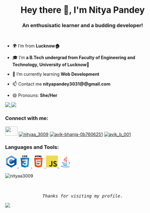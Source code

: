 <h1 align="center">Hey there 👋, I'm Nitya Pandey</h1>
<h3 align="center">An enthusisatic learner and a budding developer!</h3>

<br>





- 🌍 I’m from **Lucknow🏠**
- 🎓 I’m **a B.Tech undergrad from Faculty of Engineering and Technology, University of Lucknow🏫**
- 🌱 I’m currently learning **Web Development**

- 📫 Contact me **nityapandey3031@@gmail.com**
- 😄 Pronouns: **She/Her**




<a href="https://github.com/AVIKBHANJA" target="_blank" rel="noreferrer">
<img src="https://img.shields.io/github/followers/nityaa3009?logo=github&style=for-the-badge&color=0891b2&labelColor=171717" /></a><a href="https://twitter.com/nityaa_3009" target="_blank" rel="noreferrer">
<img src="https://img.shields.io/twitter/follow/nityaa_3009?logo=twitter&style=for-the-badge&color=0891b2&labelColor=171717"/></a>




<h3 align="left">Connect with me:</h3>

<p align="left">
<a href="https://www.github.com/nityaa3009" target="_blank" rel="noreferrer"><img src="https://raw.githubusercontent.com/danielcranney/readme-generator/main/public/icons/socials/github.svg" width="40" height="30" /></a>
<a href="https://twitter.com/nityaa_3009" target="blank"><img align="center" src="https://raw.githubusercontent.com/rahuldkjain/github-profile-readme-generator/master/src/images/icons/Social/twitter.svg" alt="nityaa_3009" height="30" width="40" /></a>
<a href="https://linkedin.com/in/nityaa_3009-0b7606251" target="blank"><img align="center" src="https://raw.githubusercontent.com/rahuldkjain/github-profile-readme-generator/master/src/images/icons/Social/linked-in-alt.svg" alt="avik-bhanja-0b7606251" height="30" width="40" /></a>
<a href="https://instagram.com/nityaa_3009" target="blank"><img align="center" src="https://raw.githubusercontent.com/rahuldkjain/github-profile-readme-generator/master/src/images/icons/Social/instagram.svg" alt="avik_b_001" height="30" width="40" /></a>
</p>


<h3 align="left">Languages and Tools:</h3>

<p align="left"> 

<a href="https://www.cprogramming.com/" target="_blank" rel="noreferrer"><img src="https://raw.githubusercontent.com/devicons/devicon/master/icons/c/c-original.svg" alt="c" width="40" height="40"/> </a> 
<a href="https://www.w3schools.com/css/" target="_blank" rel="noreferrer"><img src="https://raw.githubusercontent.com/devicons/devicon/master/icons/css3/css3-original-wordmark.svg" alt="css3" width="40" height="40"/> </a> 
<a href="https://www.w3.org/html/" target="_blank" rel="noreferrer"><img src="https://raw.githubusercontent.com/devicons/devicon/master/icons/html5/html5-original-wordmark.svg" alt="html5" width="40" height="40"/> </a> 
<a href="https://developer.mozilla.org/en-US/docs/Web/JavaScript" target="_blank" rel="noreferrer"><img src="https://raw.githubusercontent.com/devicons/devicon/master/icons/javascript/javascript-original.svg" alt="javascript" width="40" height="40"/> </a> 
<a href="https://www.java.org" target="_blank" rel="noreferrer"><img src="https://raw.githubusercontent.com/devicons/devicon/master/icons/java/java-original.svg" alt="java" width="40" height="40"/> </a>
</p>




<p><img align="center" src="https://github-readme-streak-stats.herokuapp.com/?user=nityaa3009&" alt="nityaa3009" /></p>

<p align="center" dir="auto"><br><br>
  <samp>
    <i>Thanks for visiting my profile.<br></i> 
  </samp>
</p>
<img src="https://camo.githubusercontent.com/e8d2d21a6901e331c6cbccc13b3b45e57d4ab47dd74b0d081451417a76a9098e/68747470733a2f2f63617073756c652d72656e6465722e76657263656c2e6170702f6170693f747970653d776176696e6726636f6c6f723d6772616469656e74266865696768743d3135302677696474683d313030252673656374696f6e3d666f6f74657226746578743d48617665253230612532304e696365253230446179" data-canonical-src="https://capsule-render.vercel.app/api?type=waving&amp;color=gradient&amp;height=150&amp;width=100%&amp;section=footer&amp;text=Have%20a%20Nice%20Day" style="max-width: 100%;">
